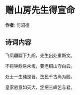 # 赠山房先生得宣命

**作者**: 何昭德

## 诗词内容

飞凤翩翩下九阍，先生出处重斯文。

不将钟鼎易朱绂，要老桐山守白云。

处士一生纯是晋，逸民千古尚为殷。

皇家恩意如天大，定把三峰乞与君。

